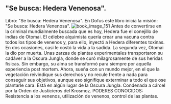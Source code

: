 ## "Se busca: Hedera Venenosa".
Libro: "Se busca: Hedera Venenosa".
En Dofus este libro inicia la misión: "Se busca: Hedera Venenosa".
![book_image_151](https://media.discordapp.net/attachments/1105643336989159555/1105647700751433760/151.jpg)
Antes de convertirse en la criminal mundialmente buscada que es hoy, Hedera fue el conejillo de indias de Otomai. El célebre alquimista quería crear una vacuna contra todos los tipos de venenos y, para ello, inyectó a Hedera diferentes toxinas. En dos ocasiones, casi le costó la vida a la sadida. La segunda vez, Otomai la dio por muerta. Unas zarzas de plantas experimentales transportaron su cadáver a la Oscura Jungla, donde se curó milagrosamente de sus heridas físicas. Sin embargo, su alma se transformó para siempre por aquella experiencia post mortem. Ahora, sueña con un mundo mejor, en el que la vegetación reivindique sus derechos y no recule frente a nada para conseguir sus objetivos, aunque eso signifique exterminar a todo el que ose plantarle cara.
Está en algún lugar de la Oscura Jungla.
Condenada a cárcel por la Orden de Justicieros del Krosmoz.
PODERES CONOCIDOS: Resistencia a los venenos, utilización de venenos, control de las plantas.